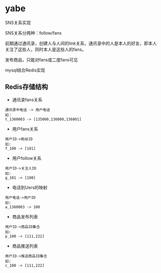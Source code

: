 yabe
====
SNS关系实现

 SNS关系分两种：follow/fans
 
 前期通过通讯录，创建人与人间的link关系，通讯录中的人是本人的好友，即本人关注了这些人，同时本人是这些人的fans。
 
 发布商品，只能对fans或二度fans可见
 
 mysql结合Redis实现
 
## Redis存储结构

* 通讯录fans关系
```
通讯录中电话 -> 用户电话
如：
t_1360003 -> [135000,136000,136001]
```

* 用户fans关系
```
用户ID->粉丝ID
如:
f_100 -> [101]
```
* 用户follow关系
```
用户ID->关注人ID
如:
g_101 -> [100]
```
* 电话到Uers的映射
```
用户电话->用户ID
如:
a_1360003 -> 100
```
* 商品发布列表
```
用户ID->商品ID集合
如:
p_100 -> [111,222] 
```
* 商品推送列表
```
用户ID->推送商品ID集合
如:
c_100 -> [111,222]
```
